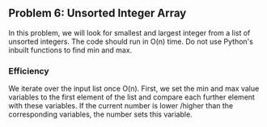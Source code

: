 ## Problem 6: Unsorted Integer Array
In this problem, we will look for smallest and largest integer from a list of unsorted integers. The code should run in O(n) time. Do not use Python's inbuilt functions to find min and max.


### Efficiency
We iterate over the input list once O(n). First, we set the min and max value variables to the first element of the list and compare each further element with these variables. If the current number is lower /higher than the corresponding variables, the number sets this variable.